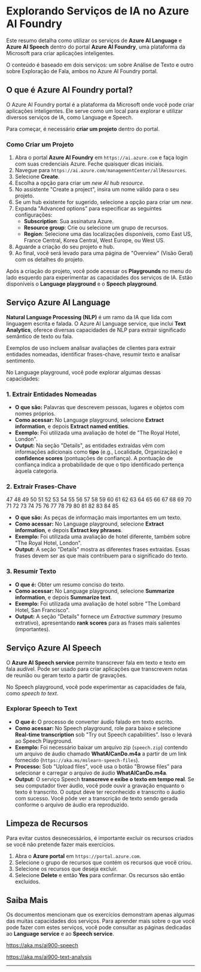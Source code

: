 # Explorando Serviços de IA no Azure AI Foundry

Este resumo detalha como utilizar os serviços de **Azure AI Language** e **Azure AI Speech** dentro do portal **Azure AI Foundry**, uma plataforma da Microsoft para criar aplicações inteligentes.

O conteúdo é baseado em dois serviços: um sobre Análise de Texto e outro sobre Exploração de Fala, ambos no Azure AI Foundry portal.

## O que é Azure AI Foundry portal?

O Azure AI Foundry portal é a plataforma da Microsoft onde você pode criar aplicações inteligentes. Ele serve como um local para explorar e utilizar diversos serviços de IA, como Language e Speech.

Para começar, é necessário **criar um projeto** dentro do portal.

### Como Criar um Projeto

1.  Abra o portal **Azure AI Foundry** em `https://ai.azure.com` e faça login com suas credenciais Azure. Feche quaisquer dicas iniciais.
2.  Navegue para `https://ai.azure.com/managementCenter/allResources`.
3.  Selecione **Create**.
4.  Escolha a opção para criar um *new AI hub resource*.
5.  No assistente "Create a project", insira um nome válido para o seu projeto.
6.  Se um hub existente for sugerido, selecione a opção para criar um *new*.
7.  Expanda "Advanced options" para especificar as seguintes configurações:
    *   **Subscription**: Sua assinatura Azure.
    *   **Resource group**: Crie ou selecione um grupo de recursos.
    *   **Region**: Selecione uma das localizações disponíveis, como East US, France Central, Korea Central, West Europe, ou West US.
8.  Aguarde a criação do seu projeto e hub.
9.  Ao final, você será levado para uma página de "Overview" (Visão Geral) com os detalhes do projeto.

Após a criação do projeto, você pode acessar os **Playgrounds** no menu do lado esquerdo para experimentar as capacidades dos serviços de IA. Estão disponíveis o **Language playground** e o **Speech playground**.

## Serviço Azure AI Language

**Natural Language Processing (NLP)** é um ramo da IA que lida com linguagem escrita e falada. O Azure AI Language service, que inclui **Text Analytics**, oferece diversas capacidades de NLP para extrair significado semântico de texto ou fala.

Exemplos de uso incluem analisar avaliações de clientes para extrair entidades nomeadas, identificar frases-chave, resumir texto e analisar sentimento.

No Language playground, você pode explorar algumas dessas capacidades:

### 1. Extrair Entidades Nomeadas

*   **O que são:** Palavras que descrevem pessoas, lugares e objetos com nomes próprios.
*   **Como acessar:** No Language playground, selecione **Extract information**, e depois **Extract named entities**.
*   **Exemplo:** Foi utilizada uma avaliação de hotel de "The Royal Hotel, London".
*   **Output:** Na seção "Details", as entidades extraídas vêm com informações adicionais como **tipo** (e.g., Localidade, Organização) e **confidence scores** (pontuações de confiança). A pontuação de confiança indica a probabilidade de que o tipo identificado pertença àquela categoria.

### 2. Extrair Frases-Chave

47
48
49
50
51
52
53
54
55
56
57
58
59
60
61
62
63
64
65
66
67
68
69
70
71
72
73
74
75
76
77
78
79
80
81
82
83
84
85

*   **O que são:** As peças de informação mais importantes em um texto.
*   **Como acessar:** No Language playground, selecione **Extract information**, e depois **Extract key phrases**.
*   **Exemplo:** Foi utilizada uma avaliação de hotel diferente, também sobre "The Royal Hotel, London".
*   **Output:** A seção "Details" mostra as diferentes frases extraídas. Essas frases devem ser as que mais contribuem para o significado do texto.

### 3. Resumir Texto

*   **O que é:** Obter um resumo conciso do texto.
*   **Como acessar:** No Language playground, selecione **Summarize information**, e depois **Summarize text**.
*   **Exemplo:** Foi utilizada uma avaliação de hotel sobre "The Lombard Hotel, San Francisco".
*   **Output:** A seção "Details" fornece um *Extractive summary* (resumo extrativo), apresentando **rank scores** para as frases mais salientes (importantes).

## Serviço Azure AI Speech

O **Azure AI Speech service** permite transcrever fala em texto e texto em fala audível. Pode ser usado para criar aplicações que transcrevem notas de reunião ou geram texto a partir de gravações.

No Speech playground, você pode experimentar as capacidades de fala, como *speech to text*.

### Explorar Speech to Text

*   **O que é:** O processo de converter áudio falado em texto escrito.
*   **Como acessar:** No Speech playground, role para baixo e selecione **Real-time transcription** sob "Try out Speech capabilities". Isso o levará ao Speech Playground.
*   **Exemplo:** Foi necessário baixar um arquivo zip (`speech.zip`) contendo um arquivo de áudio chamado **WhatAICanDo.m4a** a partir de um link fornecido (`https://aka.ms/mslearn-speech-files`).
*   **Processo:** Sob "Upload files", você usa o botão "Browse files" para selecionar e carregar o arquivo de áudio **WhatAICanDo.m4a**.
*   **Output:** O serviço Speech **transcreve e exibe o texto em tempo real**. Se seu computador tiver áudio, você pode ouvir a gravação enquanto o texto é transcrito. O output deve ter reconhecido e transcrito o áudio com sucesso. Você pôde ver a transcrição de texto sendo gerada conforme o arquivo de áudio era reproduzido.

## Limpeza de Recursos

Para evitar custos desnecessários, é importante excluir os recursos criados se você não pretende fazer mais exercícios.

1.  Abra o **Azure portal** em `https://portal.azure.com`.
2.  Selecione o grupo de recursos que contém os recursos que você criou.
3.  Selecione os recursos que deseja excluir.
4.  Selecione **Delete** e então **Yes** para confirmar. Os recursos são então excluídos.

## Saiba Mais

Os documentos mencionam que os exercícios demonstram apenas algumas das muitas capacidades dos serviços. Para aprender mais sobre o que você pode fazer com estes serviços, você pode consultar as páginas dedicadas ao **Language service** e ao **Speech service**.

https://aka.ms/ai900-speech

https://aka.ms/ai900-text-analysis
***
